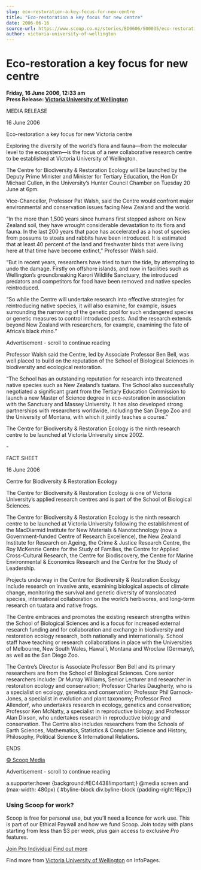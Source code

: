 ```yaml
---
slug: eco-restoration-a-key-focus-for-new-centre
title: "Eco-restoration a key focus for new centre"
date: 2006-06-16
source-url: https://www.scoop.co.nz/stories/ED0606/S00035/eco-restoration-a-key-focus-for-new-centre.htm
author: victoria-university-of-wellington
---
```

Eco-restoration a key focus for new centre
==========================================

**Friday, 16 June 2006, 12:33 am**  
**Press Release: [Victoria University of Wellington](https://info.scoop.co.nz/Victoria_University_of_Wellington)**

MEDIA RELEASE

  
16 June 2006

Eco-restoration a key focus for new Victoria centre

Exploring the diversity of the world’s flora and fauna—from the molecular level to the ecosystem—is the focus of a new collaborative research centre to be established at Victoria University of Wellington.

The Centre for Biodiversity & Restoration Ecology will be launched by the Deputy Prime Minister and Minister for Tertiary Education, the Hon Dr Michael Cullen, in the University’s Hunter Council Chamber on Tuesday 20 June at 6pm.

Vice-Chancellor, Professor Pat Walsh, said the Centre would confront major environmental and conservation issues facing New Zealand and the world.

“In the more than 1,500 years since humans first stepped ashore on New Zealand soil, they have wrought considerable devastation to its flora and fauna. In the last 200 years that pace has accelerated as a host of species from possums to stoats and rabbits have been introduced. It is estimated that at least 40 percent of the land and freshwater birds that were living here at that time have become extinct,” Professor Walsh said.

“But in recent years, researchers have tried to turn the tide, by attempting to undo the damage. Firstly on offshore islands, and now in facilities such as Wellington’s groundbreaking Karori Wildlife Sanctuary, the introduced predators and competitors for food have been removed and native species reintroduced.

“So while the Centre will undertake research into effective strategies for reintroducing native species, it will also examine, for example, issues surrounding the narrowing of the genetic pool for such endangered species or genetic measures to control introduced pests. And the research extends beyond New Zealand with researchers, for example, examining the fate of Africa’s black rhino.”

Advertisement - scroll to continue reading





Professor Walsh said the Centre, led by Associate Professor Ben Bell, was well placed to build on the reputation of the School of Biological Sciences in biodiversity and ecological restoration.

“The School has an outstanding reputation for research into threatened native species such as New Zealand’s tuatara. The School also successfully negotiated a significant grant from the Tertiary Education Commission to launch a new Master of Science degree in eco-restoration in association with the Sanctuary and Massey University. It has also developed strong partnerships with researchers worldwide, including the San Diego Zoo and the University of Montana, with which it jointly teaches a course.”

The Centre for Biodiversity & Restoration Ecology is the ninth research centre to be launched at Victoria University since 2002.

\-

FACT SHEET

16 June 2006

  
Centre for Biodiversity & Restoration Ecology

The Centre for Biodiversity & Restoration Ecology is one of Victoria University’s applied research centres and is part of the School of Biological Sciences.

The Centre for Biodiversity & Restoration Ecology is the ninth research centre to be launched at Victoria University following the establishment of the MacDiarmid Institute for New Materials & Nanotechnology (now a Government-funded Centre of Research Excellence), the New Zealand Institute for Research on Ageing, the Crime & Justice Research Centre, the Roy McKenzie Centre for the Study of Families, the Centre for Applied Cross-Cultural Research, the Centre for Biodiscovery, the Centre for Marine Environmental & Economics Research and the Centre for the Study of Leadership.

Projects underway in the Centre for Biodiversity & Restoration Ecology include research on invasive ants, examining biological aspects of climate change, monitoring the survival and genetic diversity of translocated species, international collaboration on the world’s herbivores, and long-term research on tuatara and native frogs.

The Centre embraces and promotes the existing research strengths within the School of Biological Sciences and is a focus for increased external research funding and for collaboration and exchange in biodiversity and restoration ecology research, both nationally and internationally. School staff have teaching or research collaborations in place with the Universities of Melbourne, New South Wales, Hawai’i, Montana and Wroclaw (Germany), as well as the San Diego Zoo.

The Centre’s Director is Associate Professor Ben Bell and its primary researchers are from the School of Biological Sciences. Core senior researchers include: Dr Murray Williams, Senior Lecturer and researcher in restoration ecology and conservation; Professor Charles Daugherty, who is a specialist on ecology, genetics and conservation; Professor Phil Garnock-Jones, a specialist in evolution and plant taxonomy; Professor Fred Allendorf, who undertakes research in ecology, genetics and conservation; Professor Ken McNatty, a specialist in reproductive biology; and Professor Alan Dixson, who undertakes research in reproductive biology and conservation. The Centre also includes researchers from the Schools of Earth Sciences, Mathematics, Statistics & Computer Science and History, Philosophy, Political Science & International Relations.

  
ENDS

[© Scoop Media](http://www.scoop.co.nz/about/terms.html)  

Advertisement - scroll to continue reading



a.supporter:hover {background:#EC4438!important;} @media screen and (max-width: 480px) { #byline-block div.byline-block {padding-right:16px;}}

### Using Scoop for work?

Scoop is free for personal use, but you’ll need a licence for work use. This is part of our Ethical Paywall and how we fund Scoop. Join today with plans starting from less than $3 per week, plus gain access to exclusive _Pro_ features.  
  
[Join Pro Individual](https://pro.scoop.co.nz/Individual/?from=ProIn24) [Find out more](https://pro.scoop.co.nz/using-scoop-for-work/?from=ProIn24)

Find more from [Victoria University of Wellington](https://info.scoop.co.nz/Victoria_University_of_Wellington) on InfoPages.